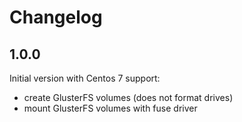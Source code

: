 Changelog
=========

1.0.0
-----

Initial version with Centos 7 support:

- create GlusterFS volumes (does not format drives)
- mount GlusterFS volumes with fuse driver
